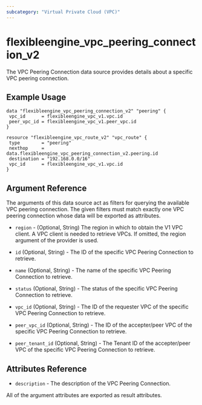 ```yaml
---
subcategory: "Virtual Private Cloud (VPC)"
---
```


# flexibleengine_vpc_peering_connection_v2

The VPC Peering Connection data source provides details about a specific VPC peering connection.

## Example Usage

 ```hcl
data "flexibleengine_vpc_peering_connection_v2" "peering" {
  vpc_id      = flexibleengine_vpc_v1.vpc.id
  peer_vpc_id = flexibleengine_vpc_v1.peer_vpc.id
 }

resource "flexibleengine_vpc_route_v2" "vpc_route" {
  type        = "peering"
  nexthop     = data.flexibleengine_vpc_peering_connection_v2.peering.id
  destination = "192.168.0.0/16"
  vpc_id      = flexibleengine_vpc_v1.vpc.id
}
 ```

## Argument Reference

The arguments of this data source act as filters for querying the available VPC peering connection.
The given filters must match exactly one VPC peering connection whose data will be exported as attributes.

* `region` - (Optional, String) The region in which to obtain the V1 VPC client. A VPC client is needed to retrieve VPCs.
  If omitted, the region argument of the provider is used.

* `id` (Optional, String) - The ID of the specific VPC Peering Connection to retrieve.

* `name` (Optional, String) - The name of the specific VPC Peering Connection to retrieve.

* `status` (Optional, String) - The status of the specific VPC Peering Connection to retrieve.

* `vpc_id` (Optional, String) - The ID of the requester VPC of the specific VPC Peering Connection to retrieve.

* `peer_vpc_id` (Optional, String) -  The ID of the accepter/peer VPC of the specific VPC Peering Connection to retrieve.

* `peer_tenant_id` (Optional, String) - The Tenant ID of the accepter/peer VPC
  of the specific VPC Peering Connection to retrieve.

## Attributes Reference

* `description` - The description of the VPC Peering Connection.

All of the argument attributes are exported as result attributes.
